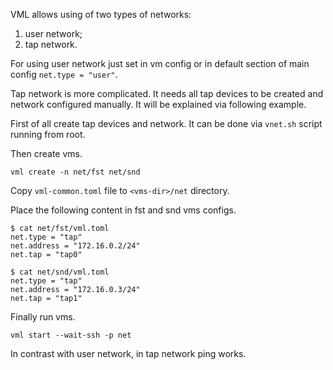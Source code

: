 VML allows using of two types of networks:
1. user network;
2. tap network.

For using user network just set in vm config or in default section of main
config `net.type = "user"`.

Tap network is more complicated. It needs all tap devices to be created and
network configured manually. It will be explained via following example.

First of all create tap devices and network. It can be done via `vnet.sh`
script running from root.

Then create vms.
```
vml create -n net/fst net/snd
```

Copy `vml-common.toml` file to `<vms-dir>/net` directory.

Place the following content in fst and snd vms configs.

```
$ cat net/fst/vml.toml
net.type = "tap"
net.address = "172.16.0.2/24"
net.tap = "tap0"
```

```
$ cat net/snd/vml.toml
net.type = "tap"
net.address = "172.16.0.3/24"
net.tap = "tap1"
```

Finally run vms.
```
vml start --wait-ssh -p net
```

In contrast with user network, in tap network ping works.
